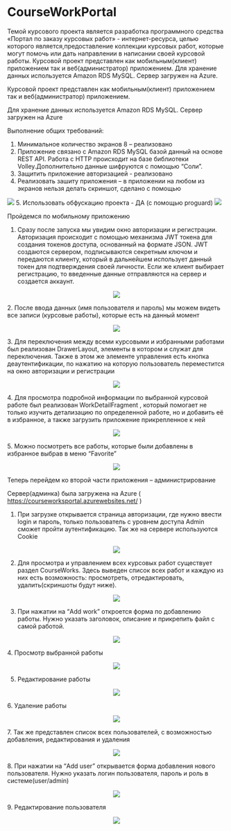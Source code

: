# CourseWorkPortal
Темой курсового проекта является разработка программного средства «Портал по заказу курсовых работ» - интернет-ресурса, целью которого является,предоставление коллекции курсовых работ, 
которые могут помочь или дать направлении в написании своей курсовой работы.
Курсовой проект представлен как мобильным(клиент) приложением так и веб(администратор) приложением. Для хранение данных используется Amazon RDS MySQL. Сервер загружен на Azure.
<p>Курсовой проект представлен как мобильным(клиент) приложением так и веб(администратор) приложением.</p>
 <p>Для хранение данных используется Amazon RDS MySQL. Сервер загружен на Azure</p>

Выполнение общих требований:
1.	Минимальное количество экранов 8 – реализовано 
2.	Приложение связано с Amazon RDS MySQL базой данный на основе REST API. Работа с HTTP происходит на базе библиотеки Volley.Дополнительно данные шифруются с помощью “Соли”.
3.	Защитить приложение авторизацией - реализовано 
4.	Реализовать зашиту приложения – в приложении на любом из экранов нельзя делать скриншот, сделано с помощью
<img src="./images/image1.jpg" >
5.	Использовать обфускацию проекта - ДА (c помощью proguard)
<img src="./images/image2.jpg" >


<p>Пройдемся по мобильному приложению<p>

1.	Сразу после запуска мы увидим окно авторизации и регистрации. Авторизация происходит с помощью механизма JWT токена для создания токенов доступа, 
основанный на формате JSON. JWT создаются сервером, подписываются секретным ключом и передаются клиенту, 
который в дальнейшем использует данный токен для подтверждения своей личности.
Если же клиент выбирает регистрацию, то введенные данные отправляются на сервер и создается аккаунт. 
<p align="center">
<img src="./images/loginpage.png" >
</p>
2.	После ввода данных (имя пользователя и пароль) мы можем видеть все записи (курсовые работы), которые есть на данный момент
<p align="center">
<img src="./images/main.png" >
</p>
3.	Для переключения между всеми курсовыми и избранными работами был реализован DrawerLayout, элементы в котором и служат для переключения. 
Также в этом же элементе управления есть кнопка деаутентификации, по нажатию на которую пользователь переместится на окно авторизации и регистрации
<p align="center">
<img src="./images/menu.png" >
</p>
4.	Для просмотра подробной информации по выбранной курсовой работе был реализован WorkDetailFragment ,
который помогает не только изучить детализацию по определенной работе, но и добавить её в избранное, а также загрузить приложение прикрепленное к ней
<p align="center">
<img src="./images/favorites.png" >
</p>
5.	Можно посмотреть все работы, которые были добавлены в избранное выбрав в меню “Favorite”
<p align="center">
<img src="./images/addedfav.png" >
</p>



<p>Теперь перейдем ко второй части приложения – администрирование </p>

Сервер(админка) была загружена на Azure 
( https://courseworksportal.azurewebsites.net/ )


1.	При загрузке открывается страница авторизации, где нужно ввести login и пароль, только пользователь с уровнем доступа Admin сможет пройти аутентификацию.
Так же на сервере используются Cookie 

<p align="center">
<img src="./images/logadmin.png" >
</p>

2.	Для просмотра и управлением всех курсовых работ существует раздел CourseWorks.
Здесь выведен список всех работ и каждую из них есть возможность: просмотреть, отредактировать, удалить(скриншоты будут ниже).
<p align="center">
<img src="./images/mainadmin.png" >
</p>

3.	 При нажатии на “Add work” откроется форма по добавлению работы. Нужно указать заголовок, описание и прикрепить файл с самой работой. 
<p align="center">
<img src="./images/addwork.png" >
</p>
4.	Просмотр выбранной работы
<p align="center">
<img src="./images/viewwork.png" >
</p>

5.	Редактирование работы 
<p align="center">
<img src="./images/editwork.png" >
</p>
6.	Удаление работы 
<p align="center">
<img src="./images/deletework.png" >
</p>
7.	Так же представлен список всех пользователей, с возможностью добавления, редактирования и удаления 
<p align="center">
<img src="./images/userlist.png" >
</p>
8.	При нажатии на “Add user” открывается форма добавления нового пользователя.
Нужно указать логин пользователя, пароль и роль в системе(user/admin) 
<p align="center">
<img src="./images/adduser.png" >
</p>
9.	Редактирование пользователя 
<p align="center">
<img src="./images/edituser.png" >
</p>
